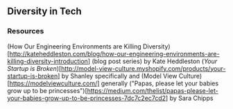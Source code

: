 ## Diversity in Tech

### Resources
(How Our Engineering Environments are Killing Diversity)[http://kateheddleston.com/blog/how-our-engineering-environments-are-killing-diversity-introduction] (blog post series) by Kate Heddleston
(_Your Startup is Broken_)[http://model-view-culture.myshopify.com/products/your-startup-is-broken] by Shanley specifically and (Model View Culture)[https://modelviewculture.com/] generally
("Papas, please let your babies grow up to be princesses")[https://medium.com/thelist/papas-please-let-your-babies-grow-up-to-be-princesses-7dc7c2ec7cd2] by Sara Chipps
